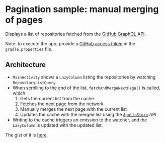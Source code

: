 # Pagination sample: manual merging of pages

Displays a list of repositories fetched from the [GitHub GraphQL API](https://docs.github.com/en/graphql). 

Note: to execute the app, provide a [GitHub access token](https://developer.github.com/v4/guides/forming-calls/#authenticating-with-graphql) in the `gradle.properties` file.

## Architecture

- `MainActivity` shows a `LazyColumn` listing the repositories by watching `RepositoryListQuery`.  
- When scrolling to the end of the list, `fetchAndMergeNextPage()` is called, which
  1. Gets the current list from the cache
  2. Fetches the next page from the network
  3. Manually merges the next page with the current list
  4. Updates the cache with the merged list using the [`ApolloStore`](https://apollographql.github.io/apollo-kotlin-normalized-cache/kdoc/normalized-cache/com.apollographql.cache.normalized/-apollo-store/index.html?query=interface%20ApolloStore) API
- Writing to the cache triggers an emission to the watcher, and the `LazyColumn` is updated with the updated list. 

The gist of it is [here](app/src/main/java/com/example/apollokotlinpaginationsample/repository/Apollo.kt#L43).
